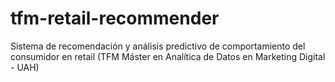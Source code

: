 # tfm-retail-recommender
Sistema de recomendación y análisis predictivo de comportamiento del consumidor en retail (TFM Máster en Analítica de Datos en Marketing Digital - UAH)
